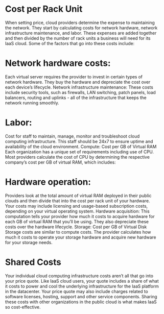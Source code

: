 # Cost per Rack Unit
When setting price, cloud providers determine the expense to maintaining the network. 
They start by calculating costs for network hardware, network infrastructure maintenance,
and labor. These expenses are added together and then divided by the number of rack units
a business will need for its IaaS cloud. Some of the factors that go into these costs include:

# Network hardware costs:
Each virtual server requires the provider to invest in certain types of network hardware.
They buy the hardware and depreciate the cost over each device’s lifecycle.
Network infrastructure maintenance: These costs include security tools, such as firewalls,
LAN switching, patch panels, load balancers, routing and uplinks - all of the infrastructure 
that keeps the network running smoothly.
# Labor: 
Cost for staff to maintain, manage, monitor and troubleshoot cloud computing infrastructure.
This staff should be 24x7 to ensure uptime and availability of the cloud environment.
Compute: Cost per GB of Virtual RAM
Each organization has a unique set of requirements including use of CPU. Most providers calculate the cost 
of CPU by determining the respective company’s cost per GB of virtual RAM, which includes:

# Hardware operation:
Providers look at the total amount of virtual RAM deployed in their public clouds and then
divide that into the cost per rack unit of your hardware. Your costs may include licensing and usage-based subscription costs,
depending on your virtual operating system.
Hardware acquisition: This computation tells your provider how much it costs to acquire hardware for each GB of virtual RAM 
that you’ll be using. They also depreciate these costs over the hardware lifecycle.
Storage: Cost per GB of Virtual Disk
Storage costs are similar to compute costs. The provider calculates how much it costs to operate your storage 
hardware and acquire new hardware for your storage needs.

# Shared Costs
Your individual cloud computing infrastructure costs aren’t all that go into your price quote.
Like IaaS cloud users, your quote includes a share of what it costs to power and cool the underlying
infrastructure for the IaaS platform in the datacenter. Your price quote may also include charges related 
to software licenses, hosting, support and other service components. Sharing these costs with other organizations
in the public cloud is what makes IaaS so cost-effective.
